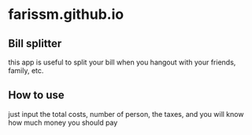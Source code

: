 # farissm.github.io

## Bill splitter
this app is useful to split your bill when you hangout with your friends, family, etc.

## How to use
just input the total costs, number of person, the taxes, and you will know how much money you should pay 